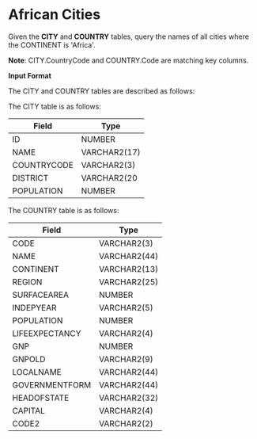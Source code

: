 # African Cities

Given the **CITY** and **COUNTRY** tables, query the names of all cities where the CONTINENT is 'Africa'.

**Note**: CITY.CountryCode and COUNTRY.Code are matching key columns.

**Input Format**

The CITY and COUNTRY tables are described as follows:

The CITY table is as follows:

|Field|Type|
|---|---|
|ID|NUMBER|
|NAME|VARCHAR2(17)|
|COUNTRYCODE|VARCHAR2(3)|
|DISTRICT|VARCHAR2(20|
|POPULATION|NUMBER|

The COUNTRY table is as follows:

|Field|Type|
|---|---|
|CODE|VARCHAR2(3)|
|NAME|VARCHAR2(44)|
|CONTINENT|VARCHAR2(13)|
|REGION|VARCHAR2(25)|
|SURFACEAREA|NUMBER|
|INDEPYEAR|VARCHAR2(5)|
|POPULATION|NUMBER|
|LIFEEXPECTANCY|VARCHAR2(4)|
|GNP|NUMBER|
|GNPOLD|VARCHAR2(9)|
|LOCALNAME|VARCHAR2(44)|
|GOVERNMENTFORM|VARCHAR2(44)|
|HEADOFSTATE|VARCHAR2(32)|
|CAPITAL|VARCHAR2(4)|
|CODE2|VARCHAR2(2)|


